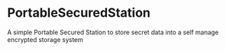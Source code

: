 # PortableSecuredStation
A simple Portable Secured Station to store secret data into a self manage encrypted storage system

